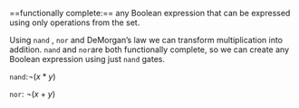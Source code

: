 ==functionally complete:== any Boolean expression that can be expressed using only operations from the set.

Using `nand` , `nor` and DeMorgan’s law we can transform multiplication into addition. `nand` and `nor`are both functionally complete, so we can create any Boolean expression using just `nand` gates.

`nand`:$\neg(x * y)$﻿

`nor`: $\neg(x+y)$